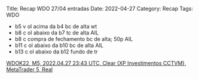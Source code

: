Title: Recap WDO 27/04 entradas
Date: 2022-04-27
Category: Recap
Tags: WDO

* b5 v ol acima da b4 bc de alta wt 
* b8 c ol abaixo da b7 tc de alta AIL
* b8 c compra de fechamento bc de alta; 50p AIL
* b11 c ol abaixo da b10 bc de alta AIL
* b13 c ol abaixo da b12 fundo de tr


[WDOK22, M5, 2022.04.27 23:43 UTC, Clear (XP Investimentos CCTVM), MetaTrader 5, Real](https://www.mql5.com/en/charts/15731798/wdok22-m5-clear-xp-investimentos)
